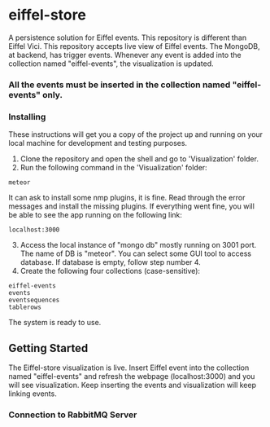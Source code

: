 # eiffel-store
A persistence solution for Eiffel events. This repository is different than Eiffel Vici. This repository accepts live view of Eiffel
events. The MongoDB, at backend, has trigger events. Whenever any event is added into the collection named "eiffel-events", the 
visualization is updated. 

### All the events must be inserted in the collection named "eiffel-events" only. 

### Installing

These instructions will get you a copy of the project up and running on your local machine for development and testing purposes.

1) Clone the repository and open the shell and go to 'Visualization' folder. 
2) Run the following command in the 'Visualization' folder:        

```
meteor
```
It can ask to install some nmp plugins, it is fine. Read through the error messages and install the missing plugins. If everything
went fine, you will be able to see the app running on the following link:

```
localhost:3000
```

3) Access the local instance of "mongo db" mostly running on 3001 port. The name of DB is "meteor". 
You can select some GUI tool to access database. If database is empty, follow step number 4. 
4) Create the following four collections (case-sensitive):

```
eiffel-events
events
eventsequences
tablerows
```

The system is ready to use.

## Getting Started

The Eiffel-store visualization is live. Insert Eiffel event into the collection named "eiffel-events" and refresh the webpage 
(localhost:3000) and you will see visualization. Keep inserting the events and visualization will keep linking events.

### Connection to RabbitMQ Server


